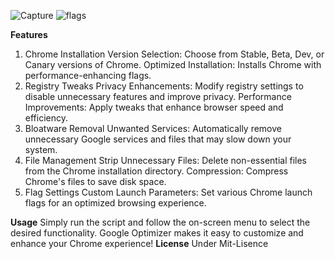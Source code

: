 ![Capture](https://github.com/user-attachments/assets/ecb7ed39-f652-455a-bce1-13ba94bfbb20)
  ![flags](https://github.com/user-attachments/assets/d6a2e21a-55ac-48d1-962e-976c77723817)


**Features**
1. Chrome Installation
Version Selection: Choose from Stable, Beta, Dev, or Canary versions of Chrome.
Optimized Installation: Installs Chrome with performance-enhancing flags.
2. Registry Tweaks
Privacy Enhancements: Modify registry settings to disable unnecessary features and improve privacy.
Performance Improvements: Apply tweaks that enhance browser speed and efficiency.
3. Bloatware Removal
Unwanted Services: Automatically remove unnecessary Google services and files that may slow down your system.
4. File Management
Strip Unnecessary Files: Delete non-essential files from the Chrome installation directory.
Compression: Compress Chrome's files to save disk space.
5. Flag Settings
Custom Launch Parameters: Set various Chrome launch flags for an optimized browsing experience.

**Usage**
Simply run the script and follow the on-screen menu to select the desired functionality. Google Optimizer makes it easy to customize and enhance your Chrome experience!
**License**
Under Mit-Lisence
